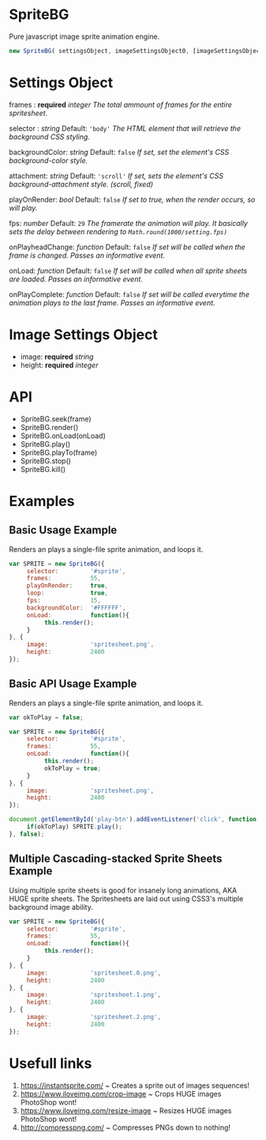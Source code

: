 # SpriteBG
Pure javascript image sprite animation engine.

```javascript
new SpriteBG( settingsObject, imageSettingsObject0, [imageSettingsObject1], [...] )
```

# Settings Object
frames : **required** *integer*
*The total ammount of frames for the entire spritesheet.*


selector : *string* Default: `'body'`
*The HTML element that will retrieve the background CSS styling.*


backgroundColor: *string* Default: `false`
*If set, set the element's CSS background-color style.*


attachment: *string* Default: `'scroll'`
*If set, sets the element's CSS background-attachment style. (scroll, fixed)*


playOnRender: *bool* Default: `false`
*If set to true, when the render occurs, so will play.*


fps: *number* Default: `29`
*The framerate the animation will play. It basically sets the delay between rendering to `Math.round(1000/setting.fps)`*


onPlayheadChange: *function* Default: `false`
*If set will be called when the frame is changed. Passes an informative event.*


onLoad: *function* Default: `false`
*If set will be called when all sprite sheets are loaded. Passes an informative event.*


onPlayComplete: *function* Default: `false`
*If set will be called everytime the animation plays to the last frame. Passes an informative event.*

# Image Settings Object
- image: **required** *string*
- height: **required** *integer*

# API
- SpriteBG.seek(frame)
- SpriteBG.render()
- SpriteBG.onLoad(onLoad)
- SpriteBG.play()
- SpriteBG.playTo(frame)
- SpriteBG.stop()
- SpriteBG.kill()

# Examples

## Basic Usage Example
Renders an plays a single-file sprite animation, and loops it.
```javascript
var SPRITE = new SpriteBG({
     selector:         '#sprite',
     frames:           55,
     playOnRender:     true,
     loop:             true,
     fps:              15,
     backgroundColor:  '#FFFFFF',
     onLoad:           function(){
          this.render();
     }
}, {
     image:            'spritesheet.png',
     height:           2400
});
```

## Basic API Usage Example
Renders an plays a single-file sprite animation, and loops it.
```javascript
var okToPlay = false;

var SPRITE = new SpriteBG({
     selector:         '#sprite',
     frames:           55,
     onLoad:           function(){
          this.render();
          okToPlay = true;
     }
}, {
     image:            'spritesheet.png',
     height:           2400
});

document.getElementById('play-btn').addEventListener('click', function(){
     if(okToPlay) SPRITE.play();
}, false);
```

## Multiple Cascading-stacked Sprite Sheets Example
Using multiple sprite sheets is good for insanely long animations, AKA HUGE sprite sheets. The Spritesheets are laid out using CSS3's multiple background image ability.
```javascript
var SPRITE = new SpriteBG({
     selector:         '#sprite',
     frames:           55,
     onLoad:           function(){
          this.render();
     }
}, {
     image:            'spritesheet.0.png',
     height:           2400
}, {
     image:            'spritesheet.1.png',
     height:           2400
}, {
     image:            'spritesheet.2.png',
     height:           2400
});
```

# Usefull links
1. https://instantsprite.com/ ~ Creates a sprite out of images sequences!
2. https://www.iloveimg.com/crop-image ~ Crops HUGE images PhotoShop wont!
3. https://www.iloveimg.com/resize-image ~ Resizes HUGE images PhotoShop wont!
4. http://compresspng.com/ ~ Compresses PNGs down to nothing!
